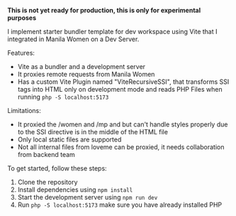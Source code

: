 **This is not yet ready for production, this is only for experimental purposes**

I implement starter bundler template for dev workspace using Vite that I integrated in Manila Women on a Dev Server.

Features:
- Vite as a bundler and a development server
- It proxies remote requests from Manila Women
- Has a custom Vite Plugin named "ViteRecursiveSSI", that transforms SSI tags into HTML only on development mode and reads PHP Files when running `php -S localhost:5173`

Limitations:
- It proxied the /women and /mp and  but can't handle styles properly due to the <!--#include virtual="/imagemap/profile-menu.shtml"--> SSI directive is in the middle of the HTML file
- Only local static files are supported
- Not all internal files from loveme can be proxied, it needs collaboration from backend team

To get started, follow these steps:
1. Clone the repository
2. Install dependencies using `npm install`
3. Start the development server using `npm run dev`
4. Run `php -S localhost:5173` make sure you have already installed PHP
